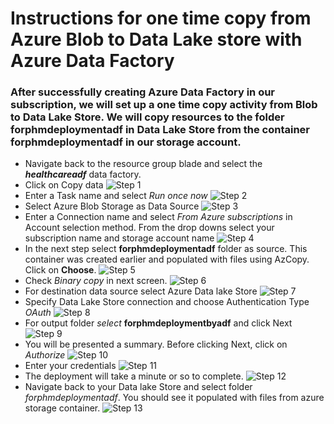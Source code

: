 # Instructions for one time copy from Azure Blob to Data Lake store with Azure Data Factory



###  After successfully creating Azure Data Factory in our subscription, we will set up a one time copy activity from Blob to Data Lake Store. We will copy resources to the folder **forphmdeploymentadf** in Data Lake Store from the container **forphmdeploymentadf** in our storage account.
  
  - Navigate back to the resource group blade and select the ***healthcareadf*** data factory.
  - Click on Copy data 
  ![Step 1](https://raw.githubusercontent.com/Azure/cortana-intelligence-population-health-management/master/ManualDeploymentGuide/media/adfcopy1.PNG?token=AKE1nbmIVbNWtpC9CbDbemOOOMpJsJ2Oks5ZLi5OwA%3D%3D)
  - Enter a Task name and select *Run once now*
  ![Step 2](https://raw.githubusercontent.com/Azure/cortana-intelligence-population-health-management/master/ManualDeploymentGuide/media/adfcopy2.PNG?token=AKE1nZ9ocDGyJ4pSN99KHd30fOj-8rOiks5ZLjB9wA%3D%3D)
  - Select Azure Blob Storage as Data Source
  ![Step 3](https://raw.githubusercontent.com/Azure/cortana-intelligence-population-health-management/master/ManualDeploymentGuide/media/adfcopy3.PNG?token=AKE1nRkBRXvoc-znkOhfyZrZa6XayqQHks5ZLjDmwA%3D%3D)
  - Enter a Connection name and select *From Azure subscriptions* in Account selection method. From the drop downs select your subscription name and storage account name 
  ![Step 4](https://raw.githubusercontent.com/Azure/cortana-intelligence-population-health-management/master/ManualDeploymentGuide/media/adfcopy4.PNG?token=AKE1nexFApaMMw9pioLvXSf9OBzxD91Cks5ZLjD9wA%3D%3D)
  - In the next step select **forphmdeploymentadf** folder as source. This container was created earlier and populated with files using AzCopy. Click on **Choose**.
  ![Step 5](https://raw.githubusercontent.com/Azure/cortana-intelligence-population-health-management/master/ManualDeploymentGuide/media/adfcopy5.PNG?token=AKE1nVvfd5muoQwWjwz4hrpcuBv5OxXTks5ZLjEiwA%3D%3D)
  - Check *Binary copy* in next screen.
  ![Step 6](https://raw.githubusercontent.com/Azure/cortana-intelligence-population-health-management/master/ManualDeploymentGuide/media/adfcopy6.PNG?token=AKE1nUxB4SIJ6Vspo8TuGTgvEeUsSSsBks5ZLjE4wA%3D%3D)
  - For destination data source select Azure Data lake Store
  ![Step 7](https://raw.githubusercontent.com/Azure/cortana-intelligence-population-health-management/master/ManualDeploymentGuide/media/adfcopy7.PNG?token=AKE1nb8tILMiVtMpZ5Qa6rGnrfWTWDZcks5ZLjFbwA%3D%3D)
  - Specify Data Lake Store connection and choose Authentication Type *OAuth*
   ![Step 8](https://raw.githubusercontent.com/Azure/cortana-intelligence-population-health-management/master/ManualDeploymentGuide/media/adfcopy8.PNG?token=AKE1nciIBkMoLohutnOMt7iIQFB_AJCBks5ZLjGwwA%3D%3D)
  - For output folder *select* **forphmdeploymentbyadf** and click Next
   ![Step 9](https://raw.githubusercontent.com/Azure/cortana-intelligence-population-health-management/master/ManualDeploymentGuide/media/adfcopy9.PNG?token=AKE1naIjc4JwcE2-YJSv0_AbtKXew039ks5ZLjHnwA%3D%3D)
  - You will be presented a  summary. Before clicking Next, click on *Authorize*
   ![Step 10](https://raw.githubusercontent.com/Azure/cortana-intelligence-population-health-management/master/ManualDeploymentGuide/media/adfcopy10.PNG?token=AKE1neZJbfZpSCM-otdoVRWcQ-qKPKG-ks5ZLjHLwA%3D%3D)
  - Enter your credentials
   ![Step 11](https://raw.githubusercontent.com/Azure/cortana-intelligence-population-health-management/master/ManualDeploymentGuide/media/adfcopy11.PNG?token=AKE1nYvpFGOGha_GT_odPkret7CdP_Njks5ZLjH9wA%3D%3D)
  - The deployment will take a minute or so to complete.
   ![Step 12](https://raw.githubusercontent.com/Azure/cortana-intelligence-population-health-management/master/ManualDeploymentGuide/media/adfcopy12.PNG?token=AKE1nSvl51ZbDHzarbse-h2LWutjPibaks5ZLjITwA%3D%3D)
  - Navigate back to your Data lake Store and select folder *forphmdeploymentadf*. You should see it populated with files from azure storage container.
   ![Step 13](https://raw.githubusercontent.com/Azure/cortana-intelligence-population-health-management/master/ManualDeploymentGuide/media/adfcopy13.PNG?token=AKE1neNJGRsQcglIG5yQG_NjIdLaESqvks5ZLjcRwA%3D%3D)
  
